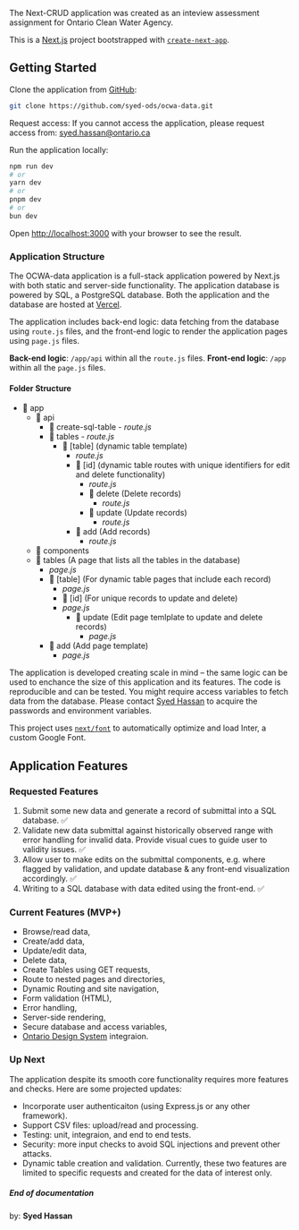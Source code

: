 
The Next-CRUD application was created as an inteview assessment assignment for Ontario Clean Water Agency.

This is a [Next.js](https://nextjs.org/) project bootstrapped with [`create-next-app`](https://github.com/vercel/next.js/tree/canary/packages/create-next-app).

## Getting Started

Clone the application from [GitHub](https://github.com/syed-ods/ocwa-data.git):
```bash
git clone https://github.com/syed-ods/ocwa-data.git
```
Request access:
If you cannot access the application, please request access from: [syed.hassan@ontario.ca](mailto:syed.hassan@ontario.ca)


Run the application locally:
```bash
npm run dev
# or
yarn dev
# or
pnpm dev
# or
bun dev
```

Open [http://localhost:3000](http://localhost:3000) with your browser to see the result.

### Application Structure
The OCWA-data application is a full-stack application powered by Next.js with both static and server-side functionality. The application database is powered by SQL, a PostgreSQL database. Both the application and the database are hosted at [Vercel](https://ocwa-data.vercel.app).

The application includes back-end logic: data fetching from the database using `route.js` files, and the front-end logic to render the application pages using `page.js` files.

**Back-end logic**: `/app/api` within all the `route.js` files.
**Front-end logic**: `/app` within all the `page.js` files.

#### Folder Structure
- 📂 app
    - 📂 api
        - 📂 create-sql-table
                - *route.js*
        - 📂 tables
                - *route.js*
            - 📂 [table] (dynamic table template)
                - *route.js*
                - 📂 [id] (dynamic table routes with unique identifiers for edit and delete functionality)
                    - *route.js*
                    - 📂 delete (Delete records)
                        - *route.js*
                    - 📂 update (Update records)
                        - *route.js*
                - 📂 add (Add records)
                    - *route.js*
    - 📂 components
    - 📂 tables (A page that lists all the tables in the database)
        - *page.js* 
        - 📂 [table] (For dynamic table pages that include each record)
            - *page.js*
            - 📂 [id] (For unique records to update and delete)
            - *page.js*
                - 📂 update (Edit page temlplate to update and delete records)
                    - *page.js*
        - 📂 add (Add page template)
            - *page.js*

The application is developed creating scale in mind – the same logic can be used to enchance the size of this application and its features.
The code is reproducible and can be tested. You might require access variables to fetch data from the database. Please contact [Syed Hassan](mailto:syed.hassan@ontario.ca) to acquire the passwords and environment variables.

This project uses [`next/font`](https://nextjs.org/docs/basic-features/font-optimization) to automatically optimize and load Inter, a custom Google Font.

## Application Features
### Requested Features
1. Submit some new data and generate a record of submittal into a SQL database. ✅
2. Validate new data submittal against historically observed range with error handling for invalid data. Provide visual cues to guide user to validity issues. ✅
3. Allow user to make edits on the submittal components, e.g. where flagged by validation, and update database & any front-end visualization accordingly. ✅
4. Writing to a SQL database with data edited using the front-end. ✅

### Current Features (MVP+)
- Browse/read data,
- Create/add data,
- Update/edit data,
- Delete data,
- Create Tables using GET requests,
- Route to nested pages and directories,
- Dynamic Routing and site navigation,
- Form validation (HTML),
- Error handling,
- Server-side rendering,
- Secure database and access variables,
- [Ontario Design System](https://designsystem.ontario.ca) integraion.

### Up Next
The application despite its smooth core functionality requires more features and checks. Here are some projected updates:
- Incorporate user authenticaiton (using Express.js or any other framework).
- Support CSV files: upload/read and processing.
- Testing: unit, integraion, and end to end tests.
- Security: more input checks to avoid SQL injections and prevent other attacks.
- Dynamic table creation and validation. Currently, these two features are limited to specific requests and created for the data of interest only.


##### End of documentation
by: **Syed Hassan**
